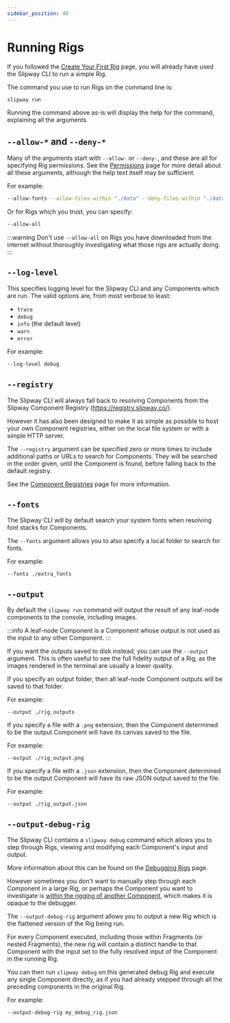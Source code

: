 ```yaml
---
sidebar_position: 40
---
```


# Running Rigs

If you followed the [Create Your First Rig](/docs/getting-started/create-your-first-rig.md) page, you will already have
used the Slipway CLI to run a simple Rig.

The command you use to run Rigs on the command line is:

```sh
slipway run
```

Running the command above as-is will display the help for the command, explaining all the arguments.

## `--allow-*` and `--deny-*`

Many of the arguments start with `--allow-` or `--deny-`, and these are all for specifying Rig permissions.
See the [Permissions](/docs/basics/permissions) page for more detail about all these arguments, although
the help text itself may be sufficient.

For example:
```sh
--allow-fonts --allow-files-within "./data" --deny-files-within "./data/secrets" --allow-registry-components
```

Or for Rigs which you trust, you can specify:
```sh
--allow-all
```

:::warning
Don't use `--allow-all` on Rigs you have downloaded from the internet without thoroughly investigating
what those rigs are actually doing.
:::

## `--log-level`

This specifies logging level for the Slipway CLI and any Components which are run.
The valid options are, from most verbose to least:
- `trace`
- `debug`
- `info` (the default level)
- `warn`
- `error`

For example:
```sh
--log-level debug
```

## `--registry`

The Slipway CLI will always fall back to resolving Components from the Slipway Component Registry (https://registry.slipway.co/).

However it has also been designed to make it as simple as possible to host your own Component registries, 
either on the local file system or with a simple HTTP server.

The `--registry` argument can be specified zero or more times to include additional paths or URLs to search for Components.
They will be searched in the order given, until the Component is found, before falling back to the default registry.

See the [Component Registries](/docs/guides/component-registries#custom-component-registries) page for more information.

## `--fonts`

The Slipway CLI will by default search your system fonts when resolving font stacks for Components.

The `--fonts` argument allows you to also specify a local folder to search for fonts.

For example:

```
--fonts ./extra_fonts
```

## `--output`

By default the `slipway run` command will output the result of any leaf-node components to the console, including images.

:::info
A leaf-node Component is a Component whose output is not used as the input to any other Component.
:::

If you want the outputs saved to disk instead, you can use the `--output` argument.
This is often useful to see the full fidelity output of a Rig, as the images rendered in the terminal
are usually a lower quality.

If you specify an output folder, then all leaf-node Component outputs will be saved to that folder.

For example:
```
--output ./rig_outputs
```

If you specify a file with a `.png` extension, then the Component determined to be the output Component will
have its canvas saved to the file.

For example:
```
--output ./rig_output.png
```

If you specify a file with a `.json` extension, then the Component determined to be the output Component will
have its raw JSON output saved to the file.

For example:
```
--output ./rig_output.json
```

## `--output-debug-rig`

The Slipway CLI contains a `slipway debug` command which allows you to step through
Rigs, viewing and modifying each Component's input and output.

More information about this can be found on the [Debugging Rigs](/docs/guides/debugging-rigs) page.

However sometimes you don't want to manually step through each Component in a large Rig, or perhaps the Component
you want to investigate is [within the rigging of another Component](/docs/basics/components#rigging), which makes it is opaque to the debugger.

The `--output-debug-rig` argument allows you to output a new Rig which is the flattened version of the
Rig being run.

For every Component executed, including those within Fragments (or nested Fragments), the new rig will contain
a distinct handle to that Component with the input set to the fully resolved input of the Component in the running Rig.

You can then run `slipway debug` on this generated debug Rig and execute any single Component directly, as if you had
already stepped through all the preceding components in the original Rig.

For example:
```sh
--output-debug-rig my_debug_rig.json
```

